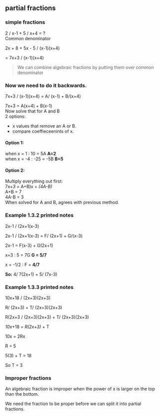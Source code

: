 ## partial fractions
### simple fractions
2 / x-1   +   5 / x+4 = ?  
Common denominator  

2x + 8 + 5x - 5  /  (x-1)(x+4)  

=  7x+3  /  (x-1)(x+4)


> We can combine algebraic fractions by putting them over common denominator  
### Now we need to do it backwards. 

7x+3  /  (x-1)(x+4)   =   A/ (x-1) + B/(x+4)  
  
7x+3  =  A(x+4) + B(x-1)  
Now solve that for A and B  
2 options:  
* x values that remove an A or B.
* compare coeffieceenints of x.  

#### Option 1:
when x = 1 : 10 = 5A  **A=2**  
when x = -4 : -25 = -5B  **B=5**  

#### Option 2:
Multiply everything  out first:  
7x+*3*  =  A+B)x + *(4A-B)*  
A+B = 7  
4A-B = 3  
When solved for A and B, agrees with previous method.  


### Example 1.3.2 printed notes
2x-1  /  (2x+1(x-3)

2x-1  /  (2x+1(x-3)  =  F/ (2x+1) + G/(x-3)

2x-1 = F(x-3) + G(2x+1)

x=3 : 5 = 7G  **G = 5/7**

x = -1/2 : F = **4/7**

**So:**
4/ 7(2x+1) + 5/ (7x-3)


### Example 1.3.3 printed notes
10x+18 / (2x+3)(2x+3)

R/ (2x+3)  +  T/ (2x+3)(2x+3)

R(2x+3 / (2x+3)(2x+3)  +  T/ (2x+3)(2x+3)

*10x*+18  =  *R(2x+3)* + T

10x = 2Rx

R = 5

5(3) + T = 18

So T = 3


### Improper fractions
An algebraic fraction is improper when the power of x is larger on the top than
the bottom.

We need the fraction to be proper before we can split it into partial fractions.
